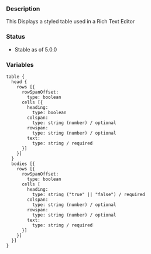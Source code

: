 ### Description
This Displays a styled table used in a Rich Text Editor

### Status
* Stable as of 5.0.0

### Variables
~~~
table {
  head {
    rows [{
      rowSpanOffset:
        type: boolean
      cells [{
        heading:
          type: boolean
        colspan:
          type: string (number) / optional
        rowspan:
          type: string (number) / optional
        text:
          type: string / required
      }]
    }]
  }
  bodies [{
    rows [{
      rowSpanOffset:
        type: boolean
      cells [
        heading:
          type: string ("true" || "false") / required
        colspan:
          type: string (number) / optional
        rowspan:
          type: string (number) / optional
        text:
          type: string / required
      }]
    }]
  }]
}
~~~

